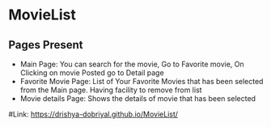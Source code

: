 # MovieList

## Pages Present
- Main Page: You can search for the movie, Go to Favorite movie, On Clicking on movie Posted go to Detail page
- Favorite Movie Page: List of Your Favorite Movies that has been selected from the Main page. 
      Having facility to remove from list
- Movie details Page: Shows the details of movie that has been selected


#Link:
https://drishya-dobriyal.github.io/MovieList/
